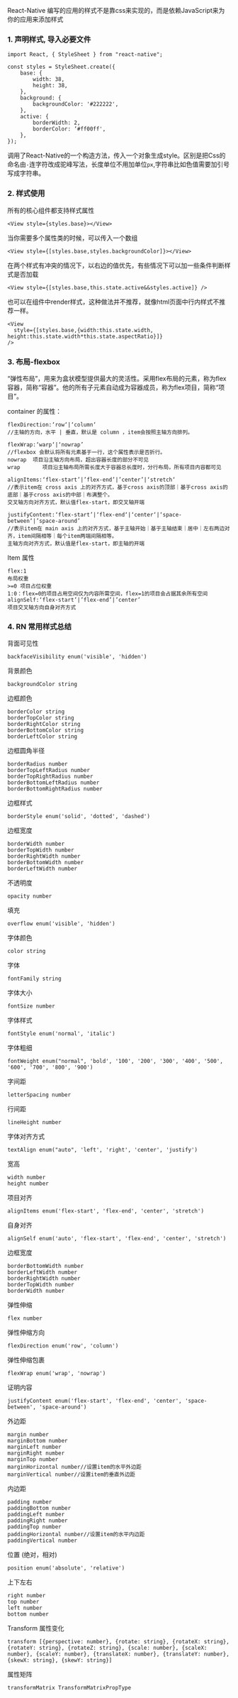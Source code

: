 React-Native 编写的应用的样式不是靠css来实现的，而是依赖JavaScript来为你的应用来添加样式

### 1. 声明样式, 导入必要文件

```
import React, { StyleSheet } from "react-native";
```

```
const styles = StyleSheet.create({
    base: {
        width: 38,
        height: 38,
    },
    background: {
        backgroundColor: '#222222',
    },
    active: {
        borderWidth: 2,
        borderColor: ‘#ff00ff',
    },
});
```

调用了React-Native的一个构造方法，传入一个对象生成style。区别是把Css的命名由`-`连字符改成驼峰写法，长度单位不用加单位`px`,字符串比如色值需要加引号写成字符串。

### 2. 样式使用

所有的核心组件都支持样式属性

```
<View style={styles.base}></View>
```

当你需要多个属性类的时候，可以传入一个数组

```
<View style={[styles.base,styles.backgroundColor]}></View>
```

在两个样式有冲突的情况下，以右边的值优先，有些情况下可以加一些条件判断样式是否加载

```
<View style={[styles.base,this.state.active&&styles.active]} />
```

也可以在组件中render样式，这种做法并不推荐，就像html页面中行内样式不推荐一样。

```
<View
  style={[styles.base,{width:this.state.width, height:this.state.width*this.state.aspectRatio}]}
/>
```

### 3. 布局-flexbox

“弹性布局”，用来为盒状模型提供最大的灵活性。采用flex布局的元素，称为flex容器，简称“容器”。他的所有子元素自动成为容器成员，称为flex项目，简称“项目”。

container 的属性：

```
flexDirection:‘row‘|‘column‘
//主轴的方向，水平 | 垂直，默认是 column ，item会按照主轴方向排列。
 
flexWrap:‘warp‘|‘nowrap’
//flexbox 会默认将所有元素基于一行，这个属性表示是否折行。
nowrap  项目沿主轴方向布局，超出容器长度的部分不可见                    
wrap       项目沿主轴布局所需长度大于容器总长度时，分行布局，所有项目内容都可见
 
alignItems:‘flex-start’|’flex-end’|’center’|‘stretch‘
//表示item在 cross axis 上的对齐方式，基于cross axis的顶部｜基于cross axis的底部｜基于cross axis的中部｜布满整个。
交叉轴方向对齐方式，默认值flex-start，即交叉轴开端
 
justifyContent:‘flex-start’|‘flex-end‘|‘center‘|‘space-between‘|’space-around’
//表示item在 main axis 上的对齐方式，基于主轴开始｜基于主轴结束｜居中｜左右两边对齐，item间隔相等｜每个item两端间隔相等。
主轴方向对齐方式，默认值是flex-start，即主轴的开端
```

Item 属性

```
flex:1
布局权重
>=0 项目占位权重
1:0：flex=0的项目占用空间仅为内容所需空间，flex=1的项目会占据其余所有空间
alignSelf:‘flex-start’|’flex-end’|’center’
项目交叉轴方向自身对齐方式
```

### 4. RN 常用样式总结

背面可见性

```
backfaceVisibility enum('visible', 'hidden')
```

背景颜色

```
backgroundColor string
```

边框颜色

```
borderColor string
borderTopColor string
borderRightColor string
borderBottomColor string
borderLeftColor string
```

边框圆角半径

```
borderRadius number
borderTopLeftRadius number
borderTopRightRadius number
borderBottomLeftRadius number
borderBottomRightRadius number
```

边框样式

```
borderStyle enum('solid', 'dotted', 'dashed')
```

边框宽度

```
borderWidth number
borderTopWidth number
borderRightWidth number
borderBottomWidth number
borderLeftWidth number
```

不透明度

```
opacity number
```

填充

```
overflow enum('visible', 'hidden')
```

字体颜色

```
color string
```

字体

```
fontFamily string
```

字体大小

```
fontSize number
```

字体样式

```
fontStyle enum('normal', 'italic')
```

字体粗细

```
fontWeight enum("normal", 'bold', '100', '200', '300', '400', '500', '600', '700', '800', '900')
```

字间距

```
letterSpacing number
```

行间距

```
lineHeight number
```

字体对齐方式

```
textAlign enum("auto", 'left', 'right', 'center', 'justify')
```

宽高

```
width number
height number
```

项目对齐

```
alignItems enum('flex-start', 'flex-end', 'center', 'stretch')
```

自身对齐

```
alignSelf enum('auto', 'flex-start', 'flex-end', 'center', 'stretch')
```

边框宽度

```
borderBottomWidth number
borderLeftWidth number
borderRightWidth number
borderTopWidth number
borderWidth number
```

弹性伸缩

```
flex number
```

弹性伸缩方向

```
flexDirection enum('row', 'column')
```

弹性伸缩包裹

```
flexWrap enum('wrap', 'nowrap')
```

证明内容

```
justifyContent enum('flex-start', 'flex-end', 'center', 'space-between', 'space-around')
```

外边距

```
margin number
marginBottom number
marginLeft number
marginRight number
marginTop number
marginHorizontal number//设置item的水平外边距
marginVertical number//设置item的垂直外边距
```

内边距

```
padding number
paddingBottom number
paddingLeft number
paddingRight number
paddingTop number
paddingHorizontal number//设置item的水平内边距
paddingVertical number
```

位置 (绝对，相对)

```
position enum('absolute', 'relative')
```

上下左右

```
right number
top number
left number
bottom number
```

Transform 属性变化

```
transform [{perspective: number}, {rotate: string}, {rotateX: string}, {rotateY: string}, {rotateZ: string}, {scale: number}, {scaleX: number}, {scaleY: number}, {translateX: number}, {translateY: number}, {skewX: string}, {skewY: string}] 
```

属性矩阵

```
transformMatrix TransformMatrixPropType 
```

